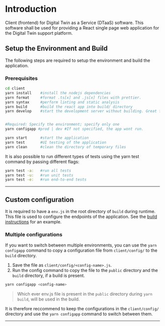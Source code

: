# Introduction

Client (frontend) for Digital Twin as a Service (DTaaS) software. This software shall be used for providing a React single page web application for the Digital Twin support platform.

## Setup the Environment and Build

The following steps are required to setup the environment and build the application.

### Prerequisites

```bash
cd client
yarn install    #install the nodejs dependencies
yarn format     #format .ts[x] and .js[x] files with prettier.
yarn syntax     #perform linting and static analysis
yarn build      #build the react app into build/ directory
yarn develop    #start the development server without building. Great for live edits.


#Required: Specify the environment; specify only one
yarn configapp #prod | dev #If not specified, the app wont run.

yarn start      #start the application
yarn test       #UI testing of the application
yarn clean      #clean the directory of temporary files
```
It is also possible to run different types of tests using the yarn test command by passing different flags:
```bash
yarn test -a:   #run all tests
yarn test -u:   #run unit tests
yarn test -e:   #run end-to-end tests
```
---

## Custom configuration

It is required to have a `env.js` in the root directory of `build` during runtime. This file is used to configure the endpoints of the application. See the [build instructions](https://github.com/INTO-CPS-Association/DTaaS/blob/feature/distributed-demo/docs/user/client/CLIENT.md) for an example.

### Multiple configurations

If you want to switch between multiple environments, you can use the `yarn configapp` command to copy a configuration file from `client/config/` to the `build` directory.

1. Save the file as `client/config/<config-name>.js`.
2. Run the config command to copy the file to the `public` directory and the `build` directory, if a build is present.

```bash
yarn configapp <config-name>
```

> Which ever env.js file is present in the `public` directory during `yarn build`, will be used in the build.

It is therefore reccommend to keep the configurations in the `client/config/` directory and use the `yarn configapp` command to switch between them.

---
